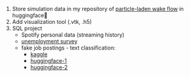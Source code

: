 1. Store simulation data in my repository of [particle-laden wake flow](https://github.com/Zhaoyu-Shi829/Particles_Clustering_in_Vortex) in huggingface🤗 
2. Add visualization tool (.vtk, .h5)
3. SQL project
   * Spotify personal data (streaming history)
   * [unemployment survey](https://www.scb.se/en/finding-statistics/statistics-by-subject-area/labour-market/)
   * fake job postings - text classification:
       * [kaggle](https://www.kaggle.com/code/devraai/detecting-fake-job-postings-with-data-analysis)
       * [huggingface-1](https://huggingface.co/datasets/victor/real-or-fake-fake-jobposting-prediction)
       * [huggingface-2](https://huggingface.co/datasets/james-burton/fake_job_postings2_all_text)
   
